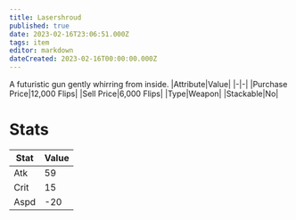 ```yaml
---
title: Lasershroud 
published: true
date: 2023-02-16T23:06:51.000Z
tags: item
editor: markdown
dateCreated: 2023-02-16T00:00:00.000Z
---
```


A futuristic gun gently whirring from inside.
|Attribute|Value|
|-|-|
|Purchase Price|12,000 Flips|
|Sell Price|6,000 Flips|
|Type|Weapon|
|Stackable|No|

# Stats
|Stat|Value|
|-|-|
|Atk|59|
|Crit|15|
|Aspd|-20|
